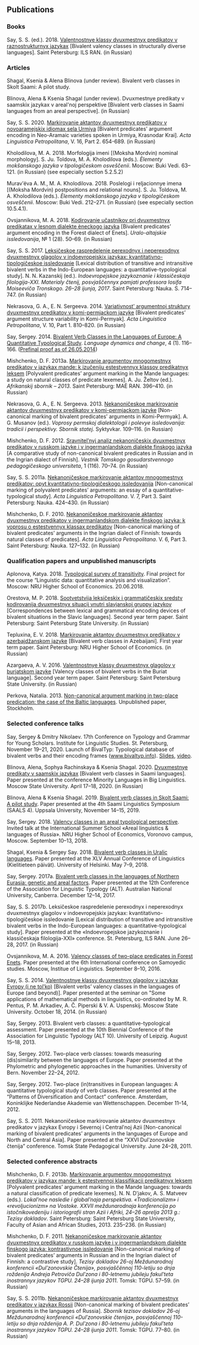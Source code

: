 ## Publications

### Books
Say, S. S. (ed.). 2018. [Valentnostnye klassy dvuxmestnyx predikatov v raznostrukturnyx jazykax](https://bivaltyp.info/docs/Say_ed_20018_Valentnostnye.pdf) [Bivalent valency classes in structurally diverse languages]. Saint Petersburg: ILS RAN. (in Russian)

### Articles
Shagal, Ksenia & Alena Blinova (under review). Bivalent verb classes in Skolt Saami: A pilot study.

Blinova, Alena & Ksenia Shagal (under review). Dvuxmestnye predikaty v saamskix jazykax v areal'noj perspektive [Bivalent verb classes in Saami languages from an areal perspective]. (in Russian)

Say, S. S. 2020. [Markirovanie aktantov dvuxmestnyx predikatov v novoaramejskix idiomax sela Urmiya](https://bivaltyp.info/docs/Say_2020_Markirovanie.pdf) [Bivalent predicates’ argument encoding in Neo-Aramaic varieties spoken in Urmiya, Krasnodar Krai]. *Acta Linguistica Petropolitana*, V. 16, Part 2. 654-689. (in Russian)

Kholodilova, M. A. 2018. Morfologija imeni [(Moksha Mordvin) nominal morphology]. S. Ju. Toldova, M. A. Kholodilova (eds.). *Èlementy mokšanskogo jazyka v tipologičeskom osveščenii*. Moscow: Buki Vedi. 63–121. (in Russian) (see especially section 5.2.5.2)

Muravʹëva A. M., M. A. Kholodilova. 2018. Poslelogi i reljacionnye imena [(Moksha Mordvin) postpositions and relational nouns]. S. Ju. Toldova, M. A. Kholodilova (eds.). *Èlementy mokšanskogo jazyka v tipologičeskom osveščenii*. Moscow: Buki Vedi. 212–271. (in Russian) (see especially section 10.5.4.1).

Ovsjannikova, M. A. 2018. [Kodirovanie učastnikov pri dvuxmestnyx predikatax v lesnom dialekte èneckogo jazyka](https://bivaltyp.info/docs/Ovsjannikova_2018_Kodirovanie.pdf) [Bivalent predicates’ argument encoding in the Forest dialect of Enets]. *Uralo-altajskie issledovanija*, № 1 (28). 50–69. (in Russian)

Say, S. S. 2017. [Leksičeskoe raspredelenie perexodnyx i neperexodnyx dvuxmestnyx glagolov v indoevropejskix jazykax: kvantitativno-tipologičeskoe issledovanie](https://bivaltyp.info/docs/Say_2017_Leksicheskoe.pdf) [Lexical distribution of transitive and intransitive bivalent verbs in the Indo-European languages: a quantitative-typological study]. N. N. Kazanskij (ed.). *Indoevropejskoe jazykoznanie i klassičeskaja filologija-XXI. Materialy čtenij, posvjaščennyx pamjati professora Iosifa Moiseeviča Tronskogo. 26–28 ijunja, 2017*. Saint Petersburg: Nauka. S. 714–747. (in Russian)

Nekrasova, G. A., E. N. Sergeeva. 2014. [Variativnostʹ argumentnoj struktury dvuxmestnyx predikatov v komi-permjackom jazyke](https://bivaltyp.info/docs/Nekrasova_Sergeeva_2014_Variativnost.pdf) [Bivalent predicates’ argument structure variability in Komi-Permyak]. *Acta Linguistica Petropolitana*, V. 10, Part 1. 810–820. (in Russian)

Say, Sergey. 2014. [Bivalent Verb Classes in the Languages of Europe: A Quantitative Typological Study](https://brill.com/view/journals/ldc/4/1/article-p116_4.xml). *Language dynamics and change*, 4 (1). 116–166. ([Prefinal proof as of 26.05.2014](https://bivaltyp.info/docs/Say_2014_Bivalent_Prefinal_proof.pdf))

Mishchenko, D. F. 2013a. [Markirovanie argumentov mnogomestnyx predikatov v jazykax mande: k izučeniju estestvennyx klassov predikatnyx leksem](https://bivaltyp.info/docs/Mishchenko_2013a_Markirovanie.pdf) [Polyvalent predicates’ argument marking in the Mande languages: a study on natural classes of predicate lexemes]. A. Ju. Želtov (ed.). *Afrikanskij sbornik – 2013*. Saint Petersburg: MAÈ RAN. 396–410. (in Russian)

Nekrasova, G. A., E. N. Sergeeva. 2013. [Nekanoničeskoe markirovanie aktantov dvuxmestnyx predikatov v komi-permjackom jazyke](https://bivaltyp.info/docs/Nekrasova_Sergeeva_2013_Nekanonicheskoe.pdf) [Non-canonical marking of bivalent predicates’ arguments in Komi-Permyak]. A. G. Musanov (ed.). *Voprosy permskoj dialektologii i polevye issledovanija: tradicii i perspektivy. Sbornik statej*. Syktyvkar. 109–116. (in Russian)

Mishchenko, D. F. 2012. [Sravnitelʹnyj analiz nekanoničeskix dvuxmestnyx predikatov v russkom jazyke i v ingermanlandskom dialekte finskogo jazyka](https://bivaltyp.info/docs/Mishchenko_2012_Sravnitelnyj.pdf) [A comparative study of non-canonical bivalent predicates in Russian and in the Ingrian dialect of Finnish]. *Vestnik Tomskogo gosudarstvennogo pedagogičeskogo universiteta*, 1 (116). 70–74. (in Russian)

Say, S. S. 2011a. [Nekanoničeskoe markirovanie aktantov mnogomestnyx predikatov: opyt kvantitativno-tipologičeskogo issledovanija](https://bivaltyp.info/docs/Say_2011a_Nekanonicheskoe.pdf) [Non-canonical marking of polyvalent predicates’ arguments: an essay of a quantitative-typological study]. *Acta Linguistica Petropolitana*. V. 7, Part 3. Saint Petersburg: Nauka. 424–430. (in Russian)

Mishchenko, D. F. 2010. [Nekanoničeskoe markirovanie aktantov dvuxmestnyx predikatov v ingermanlandskom dialekte finskogo jazyka: k voprosu o estestvennyx klassax predikatov](https://bivaltyp.info/docs/Mishchenko_2010_Nekanonicheskoe.pdf) [Non-canonical marking of bivalent predicates’ arguments in the Ingrian dialect of Finnish: towards natural classes of predicates]. *Acta Linguistica Petropolitana*. V. 6, Part 3. Saint Petersburg: Nauka. 127–132. (in Russian)

### Qualification papers and unpublished manuscripts

Aplonova, Katya. 2018. [Typological survey of transitivity](https://bivaltyp.info/docs/Aplonova_2018_Typological.pdf). Final project for the course “Linguistic data: quantitative analysis and visualization”. Moscow: NRU Higher School of Economics. 20.06.2018.

Orestova, M. P. 2018. [Sootvetstvija leksičeskix i grammatičeskix sredstv kodirovanija dvuxmestnyx situacij vnutri slavjanskoj gruppy jazykov](https://bivaltyp.info/docs/Orestova_2018_Sootvetstvija_final_s_prilozheniem.pdf) [Correspondences between lexical and grammatical encoding devices of bivalent situations in the Slavic languages]. Second year term paper. Saint Petersburg: Saint Petersburg State University. (in Russian)

Tepluxina, E. V. 2018. [Markirovanie aktantov dvuxmestnyx predikatov v azerbajdžanskom jazyke](https://bivaltyp.info/docs/Tepluxina_2018_Markirovanie.pdf) [Bivalent verb classes in Azebaijani]. First year term paper. Saint Petersburg: NRU Higher School of Economics. (in Russian)

Azargaeva, A. V. 2016. [Valentnostnye klassy dvuxmestnyx glagolov v burjatskom jazyke](https://bivaltyp.info/docs/Azargaeva_2016_Valentnostnye.pdf) [Valency classes of bivalent verbs in the Buriat language]. Second year term paper. Saint Petersburg: Saint Petersburg State University. (in Russian)

Perkova, Natalia. 2013. [Non-canonical argument marking in two-place predication: the case of the Baltic languages](https://bivaltyp.info/docs/Perkova_2013_NonCanonical.pdf). Unpublished paper, Stockholm.

### Selected conference talks
Say, Sergey & Dmitry Nikolaev. 17th Conference on Typology and Grammar for Young Scholars. Institute for Linguistic Studies. St. Petersburg, November 19–21, 2020. Launch of BivalTyp: Typological database of bivalent verbs and their encoding frames (www.bivaltyp.info). [Slides](https://bivaltyp.info/docs/Say_Nikolaev_2020_BivalTyp_Launch.pdf), [video](https://www.youtube.com/watch?v=SFNUytf7LrE).

Blinova, Alena, Sophya Rachinskaya & Ksenia Shagal. 2020. [Dvuxmestnye predikaty v saamskix jazykax](https://bivaltyp.info/docs/Blinova_Rachinskaya_Shagal_2020_Dvuxmestnye.pdf) [Bivalent verb classes in Saami languages]. Paper presented at the conference Minority Languages in Big Linguistics. Moscow State University. April 17–18, 2020. (in Russian)

Blinova, Alena & Ksenia Shagal. 2019. [Bivalent verb classes in Skolt Saami: A pilot study](https://bivaltyp.info/docs/Blinova_Shagal_2019_Bivalent.pdf). Paper presented at the 4th Saami Linguistics Symposium (SAALS 4). Uppsala University, November 14–15, 2019. 

Say, Sergey. 2018. [Valency classes in an areal typological perspective](https://bivaltyp.info/docs/Say_HSE_Voronovo_2018_final.pdf). Invited talk at the International Summer School «Areal linguistics & languages of Russia». NRU Higher School of Economics, Voronovo campus, Moscow. September 10–13, 2018.

Shagal, Ksenia & Sergey Say. 2018. [Bivalent verb classes in Uralic languages](https://bivaltyp.info/docs/Shagal_Say_2018_Bivalent_Uralic.pdf). Paper presented at the XLV Annual Conference of Linguistics (Kielitieteen päivät). University of Helsinki. May 7–9, 2018.

Say, Sergey. 2017a. [Bivalent verb classes in the languages of Northern Eurasia: genetic and areal factors](https://bivaltyp.info/docs/Say_ALT2017_Bivalent.pdf). Paper presented at the 12th Conference of the Association for Linguistic Typology (ALT). Australian National University, Canberra. December 12–14, 2017.

Say, S. S. 2017b. Leksičeskoe raspredelenie perexodnyx i neperexodnyx dvuxmestnyx glagolov v indoevropejskix jazykax: kvantitativno-tipologičeskoe issledovanie [Lexical distribution of transitive and intransitive bivalent verbs in the Indo-European languages: a quantitative-typological study]. Paper presented at the «Indoevropejskoe jazykoznanie i klassičeskaja filologija-XXI» conference. St. Petersburg, ILS RAN. June 26–28, 2017. (in Russian)

Ovsjannikova, M. A. 2016. [Valency classes of two-place predicates in Forest Enets](https://bivaltyp.info/docs/Ovsjannikova_2016_Valency_Class.pdf). Paper presented at the 6th International conference on Samoyedic studies. Moscow, Institue of Linguistics. September 8–10, 2016.

Say, S. S. 2014. [Valentnostnye klassy dvuxmestnyx glagolov v jazykax Evropy (i ne tolʹko)](https://bivaltyp.info/docs/MGU_Say_2014_10_18.pdf) [Bivalent verbs’ valency classes in the languages of Europe (and beyond)]. Paper presented at the seminar on "Some applications of mathematical methods in linguistics, co-ordinated by M. R. Pentus, P. M. Arkadiev, A. Č. Piperski & V. A. Uspenskij. Moscow State University. October 18, 2014. (in Russian)

Say, Sergey. 2013. Bivalent verb classes: a quantitative-typological assessment. Paper presented at the 10th Biennial Conference of the Association for Linguistic Typology (ALT 10). University of Leipzig. August 15–18, 2013.

Say, Sergey. 2012. Two-place verb classes: towards measuring (dis)similarity between the languages of Europe. Paper presented at the Phylometric and phylogenetic approaches in the humanities. University of Bern. November 22–24, 2012.

Say, Sergey. 2012. Two-place (in)transitives in European languages: A quantitative typological study of verb classes. Paper presented at the “Patterns of Diversification and Contact” conference. Amsterdam, Koninklijke Nederlandse Akademie van Wettenschappen. December 11–14, 2012.

Say, S. S. 2011. Nekanoničeskoe markirovanie aktantov dvuxmestnyx predikatov v jazykax Evropy i Severnoj i Centralʹnoj Azii [Non-canonical marking of bivalent predicates’ arguments in the languages of Europe and North and Central Asia]. Paper presented at the “XXVI Dulʹzonovskie čtenija” conference. Tomsk State Pedagogical University. June 24–28, 2011.

### Selected conference abstracts

Mishchenko, D. F. 2013b. [Markirovanie argumentov mnogomestnyx predikatov v jazykax mande: k estestvennoj klassifikacii predikatnyx leksem](https://bivaltyp.info/docs/Mishchenko_2013b_Markirovanie.pdf) [Polyvalent predicates’ argument marking in the Mande languages: towards a natural classification of predicate lexemes]. N. N. Dʹjakov, A. S. Matveev (eds.). *Lokalʹnoe nasledie i globalʹnaja perspektiva. «Tradicionalizm» i «revoljucionizm» na Vostoke. XXVII meždunarodnaja konferencija po istočnikovedeniju i istoriografii stran Azii i Afriki, 24–26 aprelja 2013 g.: Tezisy dokladov*. Saint Petersburg: Saint Petersburg State University, Faculty of Asian and African Studies, 2013. 235–236. (in Russian)

Mishchenko, D. F. 2011. [Nekanoničeskoe markirovanie aktantov dvuxmestnyx predikatov v russkom jazyke i v ingermanlandskom dialekte finskogo jazyka: kontrastivnoe issledovanie](https://bivaltyp.info/docs/Mishchenko_2011_Nekanonicheskoe.pdf) [Non-canonical marking of bivalent predicates’ arguments in Russian and in the Ingrian dialect of Finnish: a contrastive study]. *Tezisy dokladov 26-oj Meždunarodnoj konferencii «Dulʹzonovskie Čtenija», posvjaščënnoj 110-letiju so dnja roždenija Andreja Petroviča Dulʹzona i 80-letnemu jubileju fakulʹteta inostrannyx jazykov TGPU. 24–28 ijunja 2011*. Tomsk: TGPU. 57–59. (in Russian)

Say, S. S. 2011b. [Nekanoničeskoe markirovanie aktantov dvuxmestnyx predikatov v jazykax Rossii](https://bivaltyp.info/docs/Say_2011b_Nekanonicheskoe.pdf) [Non-canonical marking of bivalent predicates’ arguments in the languages of Russia]. *Sbornik tezisov dokladov 26-oj Meždunarodnoj konferencii «Dulʹzonovskie čtenija», posvjaščennoj 110-letiju so dnja roždenija A. P. Dulʹzona i 80-letnemu jubileju fakulʹteta inostrannyx jazykov TGPU. 24–28 ijunja 2011*. Tomsk: TGPU. 77–80. (in Russian)
